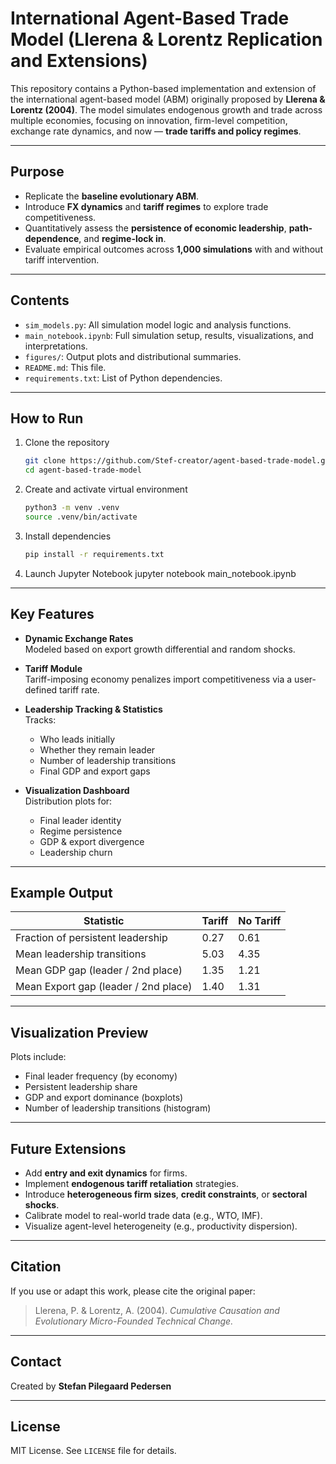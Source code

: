 # International Agent-Based Trade Model (Llerena & Lorentz Replication and Extensions)

This repository contains a Python-based implementation and extension of the international agent-based model (ABM) originally proposed by **Llerena & Lorentz (2004)**. The model simulates endogenous growth and trade across multiple economies, focusing on innovation, firm-level competition, exchange rate dynamics, and now — **trade tariffs and policy regimes**.

---

## Purpose

- Replicate the **baseline evolutionary ABM**.
- Introduce **FX dynamics** and **tariff regimes** to explore trade competitiveness.
- Quantitatively assess the **persistence of economic leadership**, **path-dependence**, and **regime-lock in**.
- Evaluate empirical outcomes across **1,000 simulations** with and without tariff intervention.

---

## Contents

- `sim_models.py`: All simulation model logic and analysis functions.
- `main_notebook.ipynb`: Full simulation setup, results, visualizations, and interpretations.
- `figures/`: Output plots and distributional summaries.
- `README.md`: This file.
- `requirements.txt`: List of Python dependencies.

---

## How to Run

1. Clone the repository
   ```bash
   git clone https://github.com/Stef-creator/agent-based-trade-model.git
   cd agent-based-trade-model

2. Create and activate virtual environment
    ```bash
    python3 -m venv .venv
    source .venv/bin/activate

3. Install dependencies
    ```bash
    pip install -r requirements.txt

4. Launch Jupyter Notebook
    jupyter notebook main_notebook.ipynb


---

## Key Features

- **Dynamic Exchange Rates**  
  Modeled based on export growth differential and random shocks.

- **Tariff Module**  
  Tariff-imposing economy penalizes import competitiveness via a user-defined tariff rate.

- **Leadership Tracking & Statistics**  
  Tracks:
  - Who leads initially
  - Whether they remain leader
  - Number of leadership transitions
  - Final GDP and export gaps

- **Visualization Dashboard**  
  Distribution plots for:
  - Final leader identity
  - Regime persistence
  - GDP & export divergence
  - Leadership churn

---

## Example Output

| Statistic                                | Tariff     | No Tariff |
|------------------------------------------|------------|-----------|
| Fraction of persistent leadership        | 0.27       | 0.61      |
| Mean leadership transitions              | 5.03       | 4.35      |
| Mean GDP gap (leader / 2nd place)        | 1.35       | 1.21      |
| Mean Export gap (leader / 2nd place)     | 1.40       | 1.31      |

---

## Visualization Preview

Plots include:

- Final leader frequency (by economy)
- Persistent leadership share
- GDP and export dominance (boxplots)
- Number of leadership transitions (histogram)

---

## Future Extensions

- Add **entry and exit dynamics** for firms.
- Implement **endogenous tariff retaliation** strategies.
- Introduce **heterogeneous firm sizes**, **credit constraints**, or **sectoral shocks**.
- Calibrate model to real-world trade data (e.g., WTO, IMF).
- Visualize agent-level heterogeneity (e.g., productivity dispersion).

---

## Citation

If you use or adapt this work, please cite the original paper:

> Llerena, P. & Lorentz, A. (2004). *Cumulative Causation and Evolutionary Micro-Founded Technical Change.*

---

## Contact

Created by **Stefan Pilegaard Pedersen**  

---

## License

MIT License. See `LICENSE` file for details.
